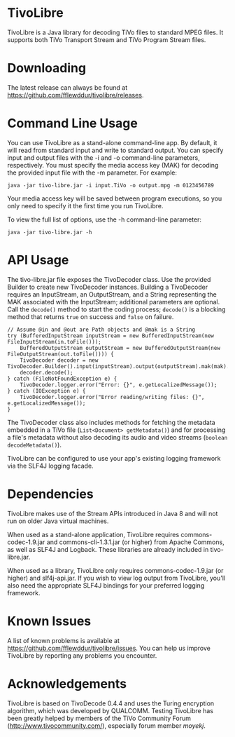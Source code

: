 # TivoLibre
TivoLibre is a Java library for decoding TiVo files to standard MPEG files. It supports both TiVo Transport Stream and TiVo Program Stream files.

# Downloading
The latest release can always be found at https://github.com/fflewddur/tivolibre/releases.

# Command Line Usage
You can use TivoLibre as a stand-alone command-line app. By default, it will read from standard input and write to standard output. You can specify input and output files with the -i and -o command-line parameters, respectively. You must specify the media access key (MAK) for decoding the provided input file with the -m parameter. For example:

    java -jar tivo-libre.jar -i input.TiVo -o output.mpg -m 0123456789

Your media access key will be saved between program executions, so you only need to specify it the first time you run TivoLibre.

To view the full list of options, use the -h command-line parameter:

    java -jar tivo-libre.jar -h

# API Usage
The tivo-libre.jar file exposes the TivoDecoder class. Use the provided Builder to create new TivoDecoder instances. Building a TivoDecoder requires an InputStream, an OutputStream, and a String representing the MAK associated with the InputStream; additional parameters are optional. Call the `decode()` method to start the coding process; `decode()` is a blocking method that returns `true` on success and `false` on failure.

    // Assume @in and @out are Path objects and @mak is a String
    try (BufferedInputStream inputStream = new BufferedInputStream(new FileInputStream(in.toFile()));
        BufferedOutputStream outputStream = new BufferedOutputStream(new FileOutputStream(out.toFile()))) {
        TivoDecoder decoder = new TivoDecoder.Builder().input(inputStream).output(outputStream).mak(mak).build();
        decoder.decode();
    } catch (FileNotFoundException e) {
        TivoDecoder.logger.error("Error: {}", e.getLocalizedMessage());
    } catch (IOException e) {
        TivoDecoder.logger.error("Error reading/writing files: {}", e.getLocalizedMessage());
    }

The TivoDecoder class also includes methods for fetching the metadata embedded in a TiVo file (`List<Document> getMetadata()`) and for processing a file's metadata without also decoding its audio and video streams (`boolean decodeMetadata()`).

TivoLibre can be configured to use your app's existing logging framework via the SLF4J logging facade.

# Dependencies
TivoLibre makes use of the Stream APIs introduced in Java 8 and will not run on older Java virtual machines.

When used as a stand-alone application, TivoLibre requires commons-codec-1.9.jar and commons-cli-1.3.1.jar (or higher) from Apache Commons, as well as SLF4J and Logback. These libraries are already included in tivo-libre.jar.

When used as a library, TivoLibre only requires commons-codec-1.9.jar (or higher) and slf4j-api.jar. If you wish to view log output from TivoLibre, you'll also need the appropriate SLF4J bindings for your preferred logging framework.

# Known Issues
A list of known problems is available at https://github.com/fflewddur/tivolibre/issues. You can help us improve TivoLibre by reporting any problems you encounter.

# Acknowledgements

TivoLibre is based on TivoDecode 0.4.4 and uses the Turing encryption algorithm, which was developed by QUALCOMM. Testing TivoLibre has been greatly helped by members of the TiVo Community Forum (http://www.tivocommunity.com/), especially forum member *moyekj*.